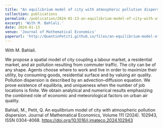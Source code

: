 ```yaml
---
title: "An equilibrium model of city with atmospheric pollution dispersion"
collection: publications
permalink: /publication/2024-01-13-an-equilibrium-model-of-city-with-atmospheric-pollution-dispersion
excerpt: 'With M. Bahlali.'
date: 2024-01-13
venue: 'Journal of Mathematical Economics'
paperurl: 'http://QuentinPetit1.github.io/files/an-equilibrium-model-of-city-with-atmospheric-pollution-dispersion.pdf'
---
```


With M. Bahlali.

We propose a spatial model of city coupling a labour market, a residential market, and air pollution resulting from commuter traffic. The city can be of any shape. Agents choose where to work and live in order to maximize their utility, by consuming goods, residential surface and by valuing air quality. Pollution dispersion is described by an advection–diffusion equation. We prove existence of equilibria, and uniqueness when the number of job locations is finite. We obtain analytical and numerical results emphasizing the combined role of economic and meteorological factors on urban air quality.

Bahlali, M., Petit, Q. An equilibrium model of city with atmospheric pollution dispersion. Journal of Mathematical Economics, Volume 111 (2024). 102943, ISSN 0304-4068. https://doi.org/10.1016/j.jmateco.2024.102943